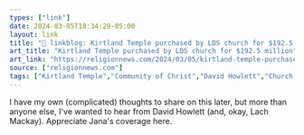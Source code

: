 ```yaml
---
types: ["link"]
date: 2024-03-05T18:34:29-05:00
layout: link
title: "🔗 linkblog: Kirtland Temple purchased by LDS church for $192.5 million'"
art_title: "Kirtland Temple purchased by LDS church for $192.5 million"
art_link: "https://religionnews.com/2024/03/05/kirtland-temple-purchased-by-lds-church-for-192-5-million/"
source: ["religionnews.com"]
tags: ["Kirtland Temple","Community of Christ","David Howlett","Church of Jesus Christ of Latter-day Saints"]
---
```

I have my own (complicated) thoughts to share on this later, but more than anyone else, I've wanted to hear from David Howlett (and, okay, Lach Mackay). Appreciate Jana's coverage here.
